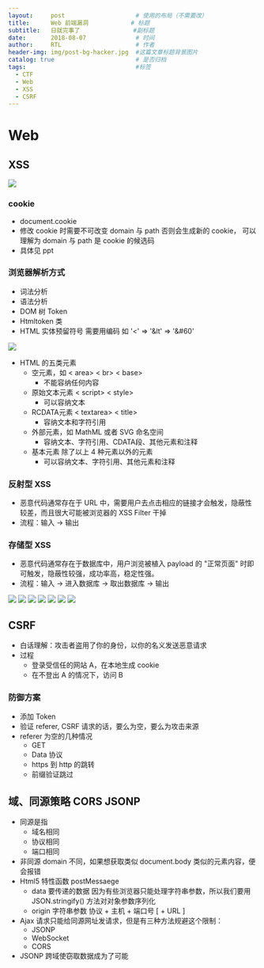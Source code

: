 ```yaml
---
layout:     post                    # 使用的布局（不需要改）
title:      Web 前端漏洞            # 标题
subtitle:   日就完事了               #副标题
date:       2018-08-07              # 时间
author:     RTL                     # 作者
header-img: img/post-bg-hacker.jpg  #这篇文章标题背景图片
catalog: true                       # 是否归档
tags:                               #标签
  - CTF
  - Web
  - XSS
  - CSRF
---
```


# Web

## XSS

![](https://github.com/Chris-Ju/Picture/blob/master/xss.png?raw=true)

### cookie

- document.cookie
- 修改 cookie 时需要不可改变 domain 与 path 否则会生成新的 cookie， 可以理解为 domain 与 path 是 cookie 的候选码
- 具体见 ppt

### 浏览器解析方式

- 词法分析
- 语法分析
- DOM 树 Token
- Htmltoken 类
- HTML 实体预留符号 需要用编码 如 '<' => '&lt' => '&#60'

![](https://github.com/Chris-Ju/Picture/blob/master/HTML%E8%A7%A3%E6%9E%90%E7%8A%B6%E6%80%81%E6%9C%BA.png?raw=true)

- HTML 的五类元素
  - 空元素，如 < area> < br> < base>
    - 不能容纳任何内容
  - 原始文本元素 < script> < style>
    - 可以容纳文本
  - RCDATA元素 < textarea> < title>
    - 容纳文本和字符引用
  - 外部元素，如 MathML 或者 SVG 命名空间
    - 容纳文本、字符引用、CDATA段、其他元素和注释
  - 基本元素 除了以上 4 种元素以外的元素
    - 可以容纳文本、字符引用、其他元素和注释

### 反射型 XSS

- 恶意代码通常存在于 URL 中，需要用户去点击相应的链接才会触发，隐蔽性较差，而且很大可能被浏览器的 XSS Filter 干掉
- 流程：输入 -> 输出

### 存储型 XSS

- 恶意代码通常存在于数据库中，用户浏览被植入 payload 的 "正常页面" 时即可触发，隐蔽性较强，成功率高，稳定性强。
- 流程：输入 -> 进入数据库 -> 取出数据库 -> 输出

![](https://github.com/Chris-Ju/Picture/blob/master/xss%E6%80%BB%E7%BB%93_1.png?raw=true)
![](https://github.com/Chris-Ju/Picture/blob/master/xss%E6%80%BB%E7%BB%93_2.png?raw=true)
![](https://github.com/Chris-Ju/Picture/blob/master/xss%E6%80%BB%E7%BB%93_3.png?raw=true)
![](https://github.com/Chris-Ju/Picture/blob/master/xss%E6%80%BB%E7%BB%93_4.png?raw=true)
![](https://github.com/Chris-Ju/Picture/blob/master/xss%E6%80%BB%E7%BB%93_5.png?raw=true)
![](https://github.com/Chris-Ju/Picture/blob/master/xss%E6%80%BB%E7%BB%93_6.png?raw=true)
![](https://github.com/Chris-Ju/Picture/blob/master/xss%E6%80%BB%E7%BB%93_7.png?raw=true)

## CSRF

- 白话理解：攻击者盗用了你的身份，以你的名义发送恶意请求
- 过程
  - 登录受信任的网站 A，在本地生成 cookie
  - 在不登出 A 的情况下，访问 B

### 防御方案

- 添加 Token
- 验证 referer, CSRF 请求的话，要么为空，要么为攻击来源
- referer 为空的几种情况
  - GET
  - Data 协议
  - https 到 http 的跳转
  - 前缀验证跳过

## 域、同源策略 CORS JSONP

- 同源是指
  - 域名相同
  - 协议相同
  - 端口相同
- 非同源 domain 不同，如果想获取类似 document.body 类似的元素内容，便会报错
- Html5 特性函数 postMessaege
  - data 要传递的数据 因为有些浏览器只能处理字符串参数，所以我们要用 JSON.stringify() 方法对对象参数序列化
  - origin 字符串参数 协议 + 主机 + 端口号 [ + URL ]
- Ajax 请求只能给同源网址发请求，但是有三种方法规避这个限制：
  - JSONP
  - WebSocket
  - CORS
- JSONP 跨域使窃取数据成为了可能
